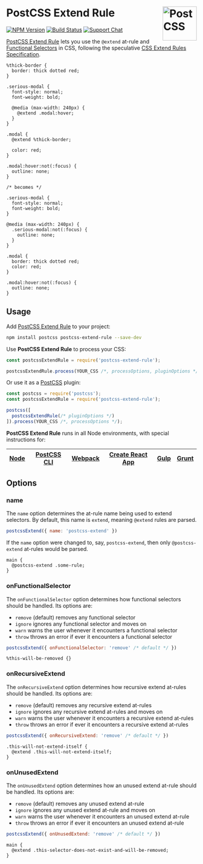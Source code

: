 # PostCSS Extend Rule [<img src="https://postcss.github.io/postcss/logo.svg" alt="PostCSS" width="90" height="90" align="right">][postcss]

[![NPM Version][npm-img]][npm-url]
[![Build Status][cli-img]][cli-url]
[![Support Chat][git-img]][git-url]

[PostCSS Extend Rule] lets you use the `@extend` at-rule and
[Functional Selectors] in CSS, following the speculative
[CSS Extend Rules Specification].

```pcss
%thick-border {
  border: thick dotted red;
}

.serious-modal {
  font-style: normal;
  font-weight: bold;

  @media (max-width: 240px) {
    @extend .modal:hover;
  }
}

.modal {
  @extend %thick-border;

  color: red;
}

.modal:hover:not(:focus) {
  outline: none;
}

/* becomes */

.serious-modal {
  font-style: normal;
  font-weight: bold;
}

@media (max-width: 240px) {
  .serious-modal:not(:focus) {
    outline: none;
  }
}

.modal {
  border: thick dotted red;
  color: red;
}

.modal:hover:not(:focus) {
  outline: none;
}
```

## Usage

Add [PostCSS Extend Rule] to your project:

```bash
npm install postcss postcss-extend-rule --save-dev
```

Use **PostCSS Extend Rule** to process your CSS:

```js
const postcssExtendRule = require('postcss-extend-rule');

postcssExtendRule.process(YOUR_CSS /*, processOptions, pluginOptions */);
```

Or use it as a [PostCSS] plugin:

```js
const postcss = require('postcss');
const postcssExtendRule = require('postcss-extend-rule');

postcss([
  postcssExtendRule(/* pluginOptions */)
]).process(YOUR_CSS /*, processOptions */);
```

**PostCSS Extend Rule** runs in all Node environments, with special instructions for:

| [Node](INSTALL.md#node) | [PostCSS CLI](INSTALL.md#postcss-cli) | [Webpack](INSTALL.md#webpack) | [Create React App](INSTALL.md#create-react-app) | [Gulp](INSTALL.md#gulp) | [Grunt](INSTALL.md#grunt) |
| --- | --- | --- | --- | --- | --- |

## Options

### name

The `name` option determines the at-rule name being used to extend selectors.
By default, this name is `extend`, meaning `@extend` rules are parsed.

```js
postcssExtend({ name: 'postcss-extend' })
```

If the `name` option were changed to, say, `postcss-extend`, then only
`@postcss-extend` at-rules would be parsed.

```pcss
main {
  @postcss-extend .some-rule;
}
```

### onFunctionalSelector

The `onFunctionalSelector` option determines how functional selectors should be
handled. Its options are:

- `remove` (default) removes any functional selector
- `ignore` ignores any functional selector and moves on
- `warn` warns the user whenever it encounters a functional selector
- `throw` throws an error if ever it encounters a functional selector

```js
postcssExtend({ onFunctionalSelector: 'remove' /* default */ })
```

```pcss
%this-will-be-removed {}
```

### onRecursiveExtend

The `onRecursiveExtend` option determines how recursive extend at-rules should
be handled. Its options are:

- `remove` (default) removes any recursive extend at-rules
- `ignore` ignores any recursive extend at-rules and moves on
- `warn` warns the user whenever it encounters a recursive extend at-rules
- `throw` throws an error if ever it encounters a recursive extend at-rules

```js
postcssExtend({ onRecursiveExtend: 'remove' /* default */ })
```

```pcss
.this-will-not-extend-itself {
  @extend .this-will-not-extend-itself;
}
```

### onUnusedExtend

The `onUnusedExtend` option determines how an unused extend at-rule should be
handled. Its options are:

- `remove` (default) removes any unused extend at-rule
- `ignore` ignores any unused extend at-rule and moves on
- `warn` warns the user whenever it encounters an unused extend at-rule
- `throw` throws an error if ever it encounters an unused extend at-rule

```js
postcssExtend({ onUnusedExtend: 'remove' /* default */ })
```

```pcss
main {
  @extend .this-selector-does-not-exist-and-will-be-removed;
}
```

[cli-img]: https://img.shields.io/travis/csstools/postcss-extend-rule/master.svg
[cli-url]: https://travis-ci.org/csstools/postcss-extend-rule
[git-img]: https://img.shields.io/badge/support-chat-blue.svg
[git-url]: https://gitter.im/postcss/postcss
[npm-img]: https://img.shields.io/npm/v/postcss-extend-rule.svg
[npm-url]: https://www.npmjs.com/package/postcss-extend-rule

[CSS Extend Rules Specification]: https://jonathantneal.github.io/specs/css-extend-rule/
[Functional Selectors]: https://jonathantneal.github.io/specs/css-extend-rule/#functional-selector
[PostCSS]: https://github.com/postcss/postcss
[PostCSS Extend Rule]: https://github.com/csstools/postcss-extend-rule
